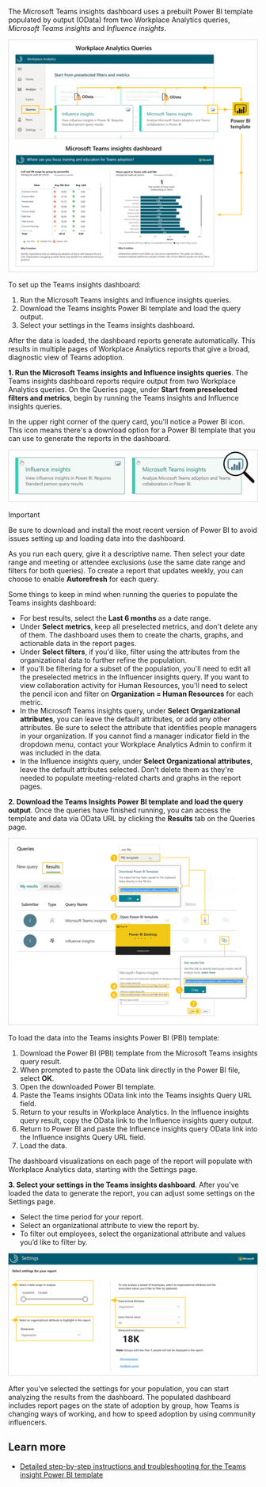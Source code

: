 The Microsoft Teams insights dashboard uses a prebuilt Power BI template populated by output (OData) from two Workplace Analytics queries, *Microsoft Teams insights* and *Influence insights*. 

![Teamscollaboration queries](../media/teams-collaboration-queries.png)

To set up the Teams insights dashboard:

1. Run the Microsoft Teams insights and Influence insights queries.
2. Download the Teams insights Power BI template and load the query output.
3. Select your settings in the Teams insights dashboard.

After the data is loaded, the dashboard reports generate automatically. This results in multiple pages of Workplace Analytics reports that give a broad, diagnostic view of Teams adoption.

**1. Run the Microsoft Teams insights and Influence insights queries**. The Teams insights dashboard reports require output from two Workplace Analytics queries. On the Queries page, under **Start from preselected filters and metrics**, begin by running the Teams insights and Influence insights queries.

In the upper right corner of the query card, you'll notice a Power BI icon. This icon means there's a download option for a Power BI template that you can use to generate the reports in the dashboard.

![Power BI icon on the query panes](../media/query-panes.png)

> [!IMPORTANT]
> Be sure to download and install the most recent version of Power BI to avoid issues setting up and loading data into the dashboard.
> 

As you run each query, give it a descriptive name. Then select your date range and meeting or attendee exclusions (use the same date range and filters for both queries). To create a report that updates weekly, you can choose to enable **Autorefresh** for each query.

Some things to keep in mind when running the queries to populate the Teams insights dashboard:

- For best results, select the **Last 6 months** as a date range.
- Under **Select metrics**, keep all preselected metrics, and don't delete any of them. The dashboard uses them to create the charts, graphs, and actionable data in the report pages. 
- Under **Select filters**, if you'd like, filter using the attributes from the organizational data to further refine the population.
- If you'll be filtering for a subset of the population, you'll need to edit all the preselected metrics in the Influencer insights query. If you want to view collaboration activity for Human Resources, you'll need to select the pencil icon and filter on **Organization = Human Resources** for each metric.
- In the Microsoft Teams insights query, under **Select Organizational attributes**, you can leave the default attributes, or add any other attributes. Be sure to select the attribute that identifies people managers in your organization. If you cannot find a manager indicator field in the dropdown menu, contact your Workplace Analytics Admin to confirm it was included in the data. 
- In the Influence insights query, under **Select Organizational attributes**, leave the default attributes selected. Don't delete them as they're needed to populate meeting-related charts and graphs in the report pages.

**2. Download the Teams Insights Power BI template and load the query output**. Once the queries have finished running, you can access the template and data via OData URL by clicking the **Results** tab on the Queries page. 

![Load the query output into the downloaded template](../media/load-data-template.png)

To load the data into the Teams insights Power BI (PBI) template:

1. Download the Power BI (PBI) template from the Microsoft Teams insights query result.
2. When prompted to paste the OData link directly in the Power BI file, select **OK**.
3. Open the downloaded Power BI template.
4. Paste the Teams insights OData link into the Teams insights Query URL field.
5. Return to your results in Workplace Analytics. In the Influence insights query result, copy the OData link to the Influence insights query output.
6. Return to Power BI and paste the Influence insights query OData link into the Influence insights Query URL field.
7. Load the data.

The dashboard visualizations on each page of the report will populate with Workplace Analytics data, starting with the Settings page. 

**3. Select your settings in the Teams insights dashboard**. After you've loaded the data to generate the report, you can adjust some settings on the Settings page.

- Select the time period for your report. 
- Select an organizational attribute to view the report by.
- To filter out employees, select the organizational attribute and values you’d like to filter by.

![Select your settings](../media/options-settings.png)

After you've selected the settings for your population, you can start analyzing the results from the dashboard. The populated dashboard includes report pages on the state of adoption by group, how Teams is changing ways of working, and how to speed adoption by using community influencers.

## Learn more

- [Detailed step-by-step instructions and troubleshooting for the Teams insight Power BI template](https://docs.microsoft.com/workplace-analytics/tutorials/power-bi-teams?azure-portal=true)

